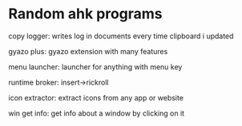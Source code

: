 # Random ahk programs

copy logger: writes log in documents every time clipboard i updated

gyazo plus: gyazo extension with many features

menu launcher: launcher for anything with menu key

runtime broker: insert->rickroll

icon extractor: extract icons from any app or website

win get info: get info about a window by clicking on it
